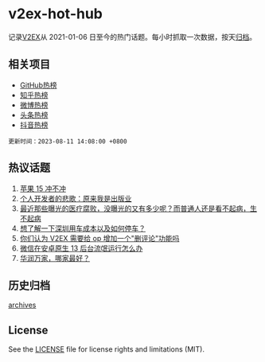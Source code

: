 # v2ex-hot-hub

 记录[V2EX](https://www.v2ex.com/)从 2021-01-06 日至今的热门话题。每小时抓取一次数据，按天[归档](archives)。
 
 ## 相关项目

- [GitHub热榜](https://github.com/snaildev/github-hot-hub)
- [知乎热榜](https://github.com/snaildev/zhihu-hot-hub)
- [微博热榜](https://github.com/snaildev/weibo-hot-hub)
- [头条热榜](https://github.com/snaildev/toutiao-hot-hub)
- [抖音热榜](https://github.com/snaildev/douyin-hot-hub)


 `更新时间：2023-08-11 14:08:00 +0800`

## 热议话题

1. [苹果 15 冲不冲](https://www.v2ex.com/t/964300)
1. [个人开发者的悲歌：原来我是出版业](https://www.v2ex.com/t/964112)
1. [最近那些曝光的医疗腐败，没曝光的又有多少呢？而普通人还是看不起病，生不起病](https://www.v2ex.com/t/964107)
1. [想了解一下深圳用车成本以及如何停车？](https://www.v2ex.com/t/964137)
1. [你们认为 V2EX 需要给 op 增加一个"删评论"功能吗](https://www.v2ex.com/t/964292)
1. [微信在安卓原生 13 后台流氓运行怎么办](https://www.v2ex.com/t/964295)
1. [华润万家，哪家最好？](https://www.v2ex.com/t/964161)

## 历史归档

[archives](archives)

## License

See the [LICENSE](LICENSE) file for license rights and limitations (MIT).
